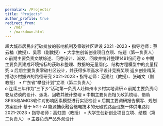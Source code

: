 ```yaml
---
permalink: /Projects/
title: "Projects"
author_profile: true
redirect_from: 
  - /md/
  - /markdown.html
---
```



超大城市居民出行碳排放的影响机制及零碳社区建设                                2021 -2023
•	指导老师：蔡云楠（教授）、吴蓉（副教授）
•	大学生创新创业项目立项、结题（第一负责人）	
o	前期主要负责文献综述、问卷设计、派发、回收并统计整理1491份问卷
o	中期主要负责建成环境指标的获取和整理、数据的无量纲化、结构方程模型中的变量探究
o	后期主要负责零碳社区设计，并获得多项高水平设计竞赛奖项
返乡创业精英推动乡村振兴的路径研究                                               2021-2023
•	指导老师：范建红（教授）、张曦文（副教授） 
•	广东省“攀登计划”立项（第二负责人）                                                                   
o	连续三年作为“三下乡”活动第一负责人赴梅州市乡村实地调研
o	前期主要负责问卷及访谈的设计、派发、回收并统计整理
o	中期主要负责相关政策梳理、借助SPSS和AMOS软件对影响因素模型进行实证检验
o	后期主要调研报告撰写、规划方案设计
基于 5G＋AI 能源捕获融合继电技术的无碳式路面设施一体供电路灯                    2021-2023
•	指导老师：高虹圆（教授）
•	大学生创新创业项目立项、结题（第二负责人）
o	主要负责产品外观设计

